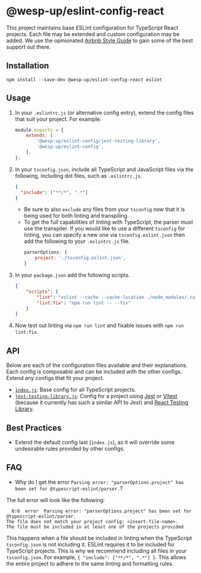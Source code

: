 # @wesp-up/eslint-config-react

This project maintains base ESLint configuration for TypeScript React projects. Each file may be extended and custom configuration may be added. We use the opinionated [Airbnb Style Guide](https://github.com/airbnb/javascript) to gain some of the best support out there.

## Installation

```shell
npm install --save-dev @wesp-up/eslint-config-react eslint
```

## Usage

1. In your `.eslintrc.js` (or alternative config entry), extend the config files that suit your project. For example:
    ```javascript
    module.exports = {
        extends: [
            '@wesp-up/eslint-config/jest-testing-library',
            '@wesp-up/eslint-config',
        ],
    };
    ```
2. In your `tsconfig.json`, include all TypeScript and JavaScript files via the following, including dot files, such as `.eslintrc.js`.
    ```json
    {
      "include": ["**/*", ".*"]
    }
    ```
    - Be sure to also `exclude` any files from your `tsconfig` now that it is being used for both linting and transpiling.
    - To get the full capabilities of linting with TypeScript, the parser must use the transpiler. If you would like to use a different `tsconfig` for linting, you can specify a new one via `tsconfig.eslint.json` then add the following to your `.eslintrc.js` file.
        ```javascript
        parserOptions: {
            project: './tsconfig.eslint.json',
        }
        ```
3. In your `package.json` add the following scripts.
    ```json
    {
        "scripts": {
            "lint": "eslint --cache --cache-location ./node_modules/.cache/eslint .",
            "lint:fix": "npm run lint -- --fix"
        }
    }
    ```
4. Now test out linting via `npm run lint` and fixable issues with `npm run lint:fix`.

## API

Below are each of the configuration files available and their explanations. Each config is composable and can be included with the other configs. Extend any configs that fit your project.

- [`index.js`](./index.js): Base config for all TypeScript projects.
- [`jest-testing-library.js`](./jest-testing-library.js): Config for a project using [Jest](https://jestjs.io/) or [Vitest](https://vitest.dev/) (because it currently has such a similar API to Jest) and [React Testing Library](https://testing-library.com/docs/react-testing-library/intro/).

## Best Practices

- Extend the default config last (`index.js`), as it will override some undesirable rules provided by other configs.

## FAQ

- Why do I get the error `Parsing error: "parserOptions.project" has been set for @typescript-eslint/parser.`?

The full error will look like the following:

```
  0:0  error  Parsing error: "parserOptions.project" has been set for @typescript-eslint/parser.
The file does not match your project config: <insert-file-name>.
The file must be included in at least one of the projects provided
```

This happens when a file should be included in linting when the TypeScript `tsconfig.json` is not including it. ESLint requires it to be included for TypeScript projects. This is why we recommend including all files in your `tsconfig.json`. For example, `{ "include": ["**/*", ".*"] }`. This allows the entire project to adhere to the same linting and formatting rules.
